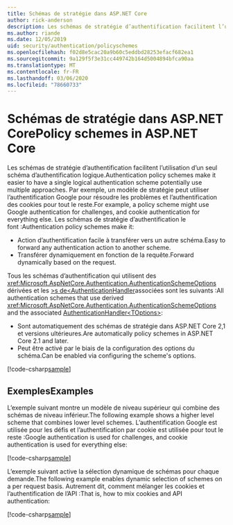 ```yaml
---
title: Schémas de stratégie dans ASP.NET Core
author: rick-anderson
description: Les schémas de stratégie d’authentification facilitent l’utilisation d’un seul schéma d’authentification logique.
ms.author: riande
ms.date: 12/05/2019
uid: security/authentication/policyschemes
ms.openlocfilehash: f02d8e5cac20a9b60c5eddbd28253efacf682ea1
ms.sourcegitcommit: 9a129f5f3e31cc449742b164d5004894bfca90aa
ms.translationtype: MT
ms.contentlocale: fr-FR
ms.lasthandoff: 03/06/2020
ms.locfileid: "78660733"
---
```

# <a name="policy-schemes-in-aspnet-core"></a><span data-ttu-id="5ce28-103">Schémas de stratégie dans ASP.NET Core</span><span class="sxs-lookup"><span data-stu-id="5ce28-103">Policy schemes in ASP.NET Core</span></span>

<span data-ttu-id="5ce28-104">Les schémas de stratégie d’authentification facilitent l’utilisation d’un seul schéma d’authentification logique.</span><span class="sxs-lookup"><span data-stu-id="5ce28-104">Authentication policy schemes make it easier to have a single logical authentication scheme potentially use multiple approaches.</span></span> <span data-ttu-id="5ce28-105">Par exemple, un modèle de stratégie peut utiliser l’authentification Google pour résoudre les problèmes et l’authentification des cookies pour tout le reste.</span><span class="sxs-lookup"><span data-stu-id="5ce28-105">For example, a policy scheme might use Google authentication for challenges, and cookie authentication for everything else.</span></span> <span data-ttu-id="5ce28-106">Les schémas de stratégie d’authentification le font :</span><span class="sxs-lookup"><span data-stu-id="5ce28-106">Authentication policy schemes make it:</span></span>

* <span data-ttu-id="5ce28-107">Action d’authentification facile à transférer vers un autre schéma.</span><span class="sxs-lookup"><span data-stu-id="5ce28-107">Easy to forward any authentication action to another scheme.</span></span>
* <span data-ttu-id="5ce28-108">Transférer dynamiquement en fonction de la requête.</span><span class="sxs-lookup"><span data-stu-id="5ce28-108">Forward dynamically based on the request.</span></span>

<span data-ttu-id="5ce28-109">Tous les schémas d’authentification qui utilisent des <xref:Microsoft.AspNetCore.Authentication.AuthenticationSchemeOptions> dérivées et les [>s de\<AuthenticationHandler](/dotnet/api/microsoft.aspnetcore.authentication.authenticationhandler-1)associées sont les suivants :</span><span class="sxs-lookup"><span data-stu-id="5ce28-109">All authentication schemes that use derived <xref:Microsoft.AspNetCore.Authentication.AuthenticationSchemeOptions> and the associated [AuthenticationHandler\<TOptions>](/dotnet/api/microsoft.aspnetcore.authentication.authenticationhandler-1):</span></span>

* <span data-ttu-id="5ce28-110">Sont automatiquement des schémas de stratégie dans ASP.NET Core 2,1 et versions ultérieures.</span><span class="sxs-lookup"><span data-stu-id="5ce28-110">Are automatically policy schemes in ASP.NET Core 2.1 and later.</span></span>
* <span data-ttu-id="5ce28-111">Peut être activé par le biais de la configuration des options du schéma.</span><span class="sxs-lookup"><span data-stu-id="5ce28-111">Can be enabled via configuring the scheme's options.</span></span>

[!code-csharp[sample](policyschemes/samples/AuthenticationSchemeOptions.cs?name=snippet)]

## <a name="examples"></a><span data-ttu-id="5ce28-112">Exemples</span><span class="sxs-lookup"><span data-stu-id="5ce28-112">Examples</span></span>

<span data-ttu-id="5ce28-113">L’exemple suivant montre un modèle de niveau supérieur qui combine des schémas de niveau inférieur.</span><span class="sxs-lookup"><span data-stu-id="5ce28-113">The following example shows a higher level scheme that combines lower level schemes.</span></span> <span data-ttu-id="5ce28-114">L’authentification Google est utilisée pour les défis et l’authentification par cookie est utilisée pour tout le reste :</span><span class="sxs-lookup"><span data-stu-id="5ce28-114">Google authentication is used for challenges, and cookie authentication is used for everything else:</span></span>

[!code-csharp[sample](policyschemes/samples/Startup.cs?name=snippet1)]

<span data-ttu-id="5ce28-115">L’exemple suivant active la sélection dynamique de schémas pour chaque demande.</span><span class="sxs-lookup"><span data-stu-id="5ce28-115">The following example enables dynamic selection of schemes on a per request basis.</span></span> <span data-ttu-id="5ce28-116">Autrement dit, comment mélanger les cookies et l’authentification de l’API :</span><span class="sxs-lookup"><span data-stu-id="5ce28-116">That is, how to mix cookies and API authentication:</span></span>

 <!-- REVIEW, missing If set in public Func<HttpContext, string> ForwardDefaultSelector -->

[!code-csharp[sample](policyschemes/samples/Startup.cs?name=snippet2)]
